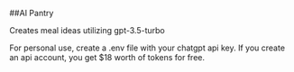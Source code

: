 ##AI Pantry

Creates meal ideas utilizing gpt-3.5-turbo

For personal use, create a .env file with your chatgpt api key.
If you create an api account, you get $18 worth of tokens for free.

